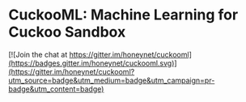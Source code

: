 # CuckooML: Machine Learning for Cuckoo Sandbox #

[![Join the chat at https://gitter.im/honeynet/cuckooml](https://badges.gitter.im/honeynet/cuckooml.svg)](https://gitter.im/honeynet/cuckooml?utm_source=badge&utm_medium=badge&utm_campaign=pr-badge&utm_content=badge)
